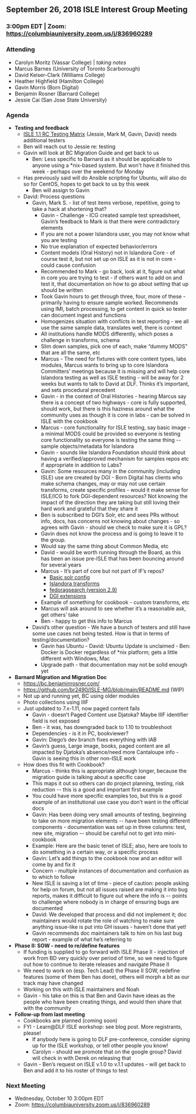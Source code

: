 ## September 26, 2018 ISLE Interest Group Meeting

### 3:00pm EDT | Zoom: https://columbiauniversity.zoom.us/j/836960289

### Attending
* Carolyn Moritz (Vassar College) | _taking notes_
* Marcus Barnes (University of Toronto Scarborough)
* David Keiser-Clark (Williams College)
* Heather Highfield (Hamilton College)
* Gavin Morris (Born Digital)
* Benjamin Rosner (Barnard College)
* Jessie Cai (San Jose State University)

### Agenda

* **Testing and feedback**
    * [ISLE 1.1 RC Testing Matrix](https://docs.google.com/spreadsheets/d/1L-wrivXq2pUz7vcGsMCx3X7yKf27uokoaR8SovU_BsU/edit) (Jessie, Mark M, Gavin, David) needs additional testers
    * Ben will reach out to Jessie re: testing
    * Gavin will look at BC Migration Guide and get back to us
        * Ben: Less specific to Barnard as it should be applicable to anyone using a \*nix-based system. But won't have it finished this week - perhaps over the weekend for Monday
    * Has previously said will do Ansible scripting for Ubuntu, will also do so for CentOS, hopes to get back to us by this week
        * Ben will assign to Gavin
    * David: Process questions
        * Gavin, Mark S. - list of test items verbose, repetitive, going to take a hack at shortening that?
            * Gavin - Challenge - ICG created sample test spreadsheet, Gavin’s feedback to Mark is that there were contradictory elements
            * If you are not a power Islandora user, you may not know what you are testing
            * No true explanation of expected behavior/errors
            * Content models (Oral History) not in Islandora Core - of course test it, but not set up on ISLE as it is not in core - could cause confusion
            * Recommended to Mark - go back, look at it, figure out what in core you are trying to test - if others want to add on and test it, that documentation on how to go about setting that up should be written
            * Took Gavin hours to get through three, four, more of these - primarily having to ensure sample worked. Recommends using IMI, batch processing, to get content in quick so tester can document ingest and functions
            * Homogenizes situation with conflicts in test reporting - we all use the same sample data, translates well, there is context
            * All institutions handle MODS differently, which poses a challenge in transforms, schema
            * Slim down samples, pick one of each, make “dummy MODS” that are all the same, etc
            * Marcus - The need for fixtures with core content types, labs modules, Marcus wants to bring up to core Islandora Committers’ meetings because it is missing and will help core Islandora testing as well as ISLE testing - will be away for 2 weeks but wants to talk to David at DLF. Thinks it’s important, and sets procedural precedent 
            * Gavin - in the context of Oral Histories - hearing Marcus say there is a concept of two highways - core is fully supported, should work, but there is this haziness around what the community uses as though it is core in labs - can be solved in ISLE with the cookbook
            * Marcus - core functionality for ISLE testing, say basic image - a minimal MODS could be provided so everyone is testing core functionality so everyone is testing the same thing -- sample objects/metadata for Islandora
            * Gavin - sounds like Islandora Foundation should think about having a verified/approved mechanism for samples repos etc  if appropriate in addition to Labs?
            * Gavin: Some resources many in the community (including ISLE) use are created by DGI - Born Digital has clients who make schema changes, may or may not use certain transforms, create specific profiles - would it make sense for ISLE/ICG to fork DGI-dependent resources? Not knowing the impact of the direction they are taking but still loving their hard work and grateful that they share it 
            * Ben is subscribed to DGI’s Solr, etc and sees PRs without info, docs, has concerns not knowing about changes - so agrees with Gavin - should we check to make sure it is GPL?
            * Gavin does not know the process and is going to leave it to the group.
            * Would say the same thing about Common Media, etc
            * David - would be worth running through the Board, as this has been an issue pre-ISLE that has been bouncing around for several years
            * Marcus - It’s part of core but not part of IF’s repos?
                * [Basic solr config](https://github.com/discoverygarden/basic-solr-config)
                * [Islandora transforms](https://github.com/discoverygarden/islandora_transforms)
                * [fedoragsearch (version 2.9)](https://github.com/discoverygarden/gsearch)
                * [DGI extensions](https://github.com/discoverygarden/dgi_gsearch_extensions)
            * Example of something for cookbook - custom transforms, etc
            * Marcus will ask around to see whether it’s a reasonable ask, get others’ take
            * Ben - happy to get this info to Marcus
        * David’s other question - We have a bunch of testers and still have some use cases not being tested. How is that in terms of testing/documentation?
            * Gavin has Ubuntu - David: Ubuntu Update is unclaimed - Ben: Docker is Docker regardless of \*nix platform; gets a little different with Windows, Mac
            * Upgrade path - that documentation may not be solid enough yet 
* **Barnard Migration and Migration Doc**
    * https://bc.benjaminrosner.com/
    * https://github.com/br2490/ISLE-MG/blob/main/README.md (WIP)
    * Not up and running yet, BC using older modules
    * Photo collections using IIIF
    * Just updated to 7.x-1.11, now paged content fails
        * Gavin - doesn’t Paged Content use Djatoka? Maybe IIIF identifier field is not exposed
        * Ben - it was, has downgraded back to 1.10 to troubleshoot
        * Dependencies - is it in PC, bookviewer?
        * Gavin: Diego’s dev branch fixes everything with IAB
        * Gavin’s guess, Large image, books, paged content are all impacted by Djatoka’s absence/need more Cantaloupe info - Gavin is seeing this in other non-ISLE work
    * How does this fit with Cookbook?
        * Marcus - thinks this is appropriate although longer, because the migration guide is talking about a specific case
        * This maps it out so others can do project planning, testing, risk reduction -- this is a good and important first example
        * You could have more specific examples too, but this is a good example of an institutional use case you don’t want in the official docs
        * Gavin: Has been doing very small amounts of testing, beginning to take on more migration elements -- have been testing different components - documentation was set up in three columns: test, new site, migration -- should be careful not to get into mini-cookbook
        * Example: Here are the basic tenet of ISLE; also, here are tools to do something in a certain way, or a specific process
        * Gavin: Let’s add things to the cookbook now and an editor will come by and fix it
        * Concern - multiple instances of documentation and confusion as to which to follow
        * New ISLE is saving a lot of time - piece of caution: people asking for help on forum, but not all issues raised are making it into bug reports, makes it difficult to figure out where the info is -- points to challenge where nobody is in charge of ensuring bugs are documented
        * David: We developed that process and did not implement it; doc maintainers would rotate the role of watching to make sure anything issue-like is put into GH issues - haven’t done that yet!
        * Gavin recommends doc maintainers talk to him on his last bug report - example of what he’s referring to
* **Phase II: SOW - need to re/define features**
    * If funding is supplied to go forward with ISLE Phase II - injection of work from BD very quickly over period of time, so we need to figure out how to continue to iterate releases and navigate Phase II
    * We need to work on (esp. Tech Lead) the Phase II SOW, redefine features (some of them Ben has done), others will morph a bit as our track may have changed
    * Working on this with ISLE maintainers and Noah
    * Gavin - his take on this is that Ben and Gavin have ideas as the people who have been creating things, and would then share that with the community
* **Follow-up from last meeting**
    * Cookbooks are planned (coming soon)
    * FYI - Learn@DLF ISLE workshop: see blog post. More registrants, please!
        * If anybody here is going to DLF pre-conference, consider signing up for the ISLE workshop, or tell other people you know!
        * Carolyn - should we promote that on the google group? David will check in with Derek on releasing that
    * Gavin - Ben’s request on ISLE v.1.0 to v.1.1 updates - will get back to Ben and add it to his roster of things to test

### Next Meeting
* Wednesday, October 10 3:00pm EDT
* Zoom: https://columbiauniversity.zoom.us/j/836960289
